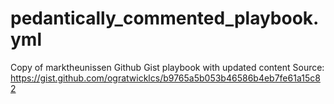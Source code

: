 # pedantically_commented_playbook.yml
Copy of  marktheunissen Github Gist playbook with updated content
Source: https://gist.github.com/ogratwicklcs/b9765a5b053b46586b4eb7fe61a15c82

